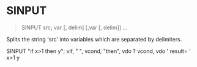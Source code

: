 # SINPUT

> SINPUT src; var [, delim] [,var [, delim]] ...

Splits the string 'src' into variables which are separated by delimiters.


SINPUT "if x>1 then y"; vif, " ", vcond, "then", vdo
? vcond, vdo
' result=
' x>1   y

